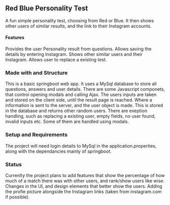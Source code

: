 
## Red Blue Personality Test

A fun simple personality test, choosing from Red or Blue. It then shows other users of similar results, and the link to their Instagram accounts. 

#### Features

Provides the user Personality result from questions. 
Allows saving the details by entering Instagram.
Shows other similar users and their Instagram.
Allows user to replace a existing test.

### Made with and Structure

This is a basic springboot web app. It uses a MySql database to store all questions, answers and user details. There are some Javascript componets, that control opening modals and calling Ajax. The users inputs are taken and stored on the client side, until the result page is reached. Where a information is sent to the server, and the user object is made. This is stored in the database and returns other random users. There are exeption handling, such as replacing a existing user, empty fields, no user found, invalid inputs etc. Some of them are handled using modals.

### Setup and Requirements 

The project will need login details to MySql in the application.properties, along with the dependancies mainly of springboot. 

### Status

Currenlty the project plans to add features that show the percentage of how much of a match there was with other users, and rank/show users like wise. Changes in the UI, and design elements that better show the users. Adding the profie picture alongside the Instagram links (taken from instagram.com if possible).
